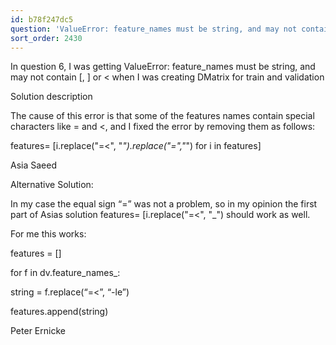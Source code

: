 ```yaml
---
id: b78f247dc5
question: 'ValueError: feature_names must be string, and may not contain [, ] or <'
sort_order: 2430
---
```


In question 6, I was getting ValueError: feature_names must be string, and may not contain [, ] or < when I was creating DMatrix for train and validation

Solution description

The cause of this error is that some of the features names contain special characters like = and <, and I fixed the error by removing them as  follows:

features= [i.replace("=<", "_").replace("=","_") for i in features]

Asia Saeed

Alternative Solution:

In my case the equal sign “=” was not a problem, so in my opinion the first part of Asias solution features= [i.replace("=<", "_") should work as well.

For me this works:

features = []

for f in dv.feature_names_:

string = f.replace(“=<”, “-le”)

features.append(string)

Peter Ernicke

